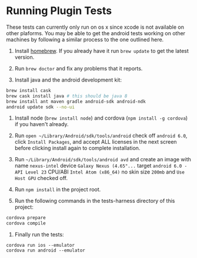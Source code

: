 # Running Plugin Tests

These tests can currently only run on os x since xcode is not available on other plaforms. You may be able to get the android tests working on other machines by following a similar process to the one outlined here.

 1. Install [homebrew](http://brew.sh/). If you already have it run `brew update` to get the latest version.

 1. Run `brew doctor` and fix any problems that it reports.

 1. Install java and the android development kit:

```sh
brew install cask
brew cask install java # this should be java 8
brew install ant maven gradle android-sdk android-ndk
android update sdk --no-ui
```

 1. Install node (`brew install node`) and cordova (`npm install -g cordova`) if you haven't already.

 1. Run `open ~/Library/Android/sdk/tools/android` check off `android 6.0`, click `Install Packages`, and accept ALL licenses in the next screen before clicking install again to complete installation.

 1. Run `~/Library/Android/sdk/tools/android avd` and create an image with name `nexus-intel` device `Galaxy Nexus (4.65"...` target `android 6.0 - API Level 23` CPU/ABI `Intel Atom (x86_64)` no skin size `200mb` and `Use Host GPU` checked off.

 1. Run `npm install` in the project root.

 1. Run the following commands in the tests-harness directory of this project:

```sh
cordova prepare
cordova compile
```

 1. Finally run the tests:

```
cordova run ios --emulator
cordova run android --emulator
```